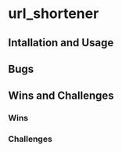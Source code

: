# url_shortener

## Intallation and Usage

## Bugs

## Wins and Challenges
### Wins

### Challenges

